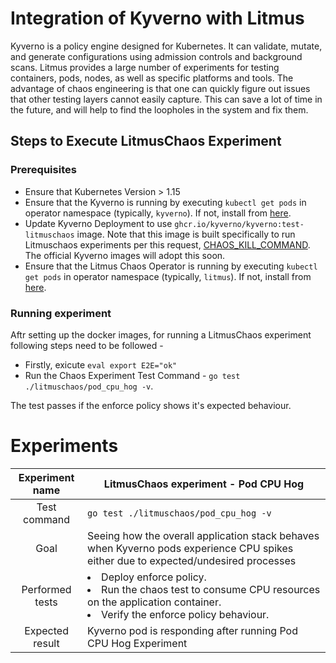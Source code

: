# Integration of Kyverno with Litmus

Kyverno is a policy engine designed for Kubernetes. It can validate, mutate, and generate configurations using admission controls and background scans. Litmus provides a large number of experiments for testing containers, pods, nodes, as well as specific platforms and tools. The advantage of chaos engineering is that one can quickly figure out issues that other testing layers cannot easily capture. This can save a lot of time in the future, and will help to find the loopholes in the system and fix them.


## Steps to Execute LitmusChaos Experiment

### Prerequisites
 * Ensure that Kubernetes Version > 1.15
 * Ensure that the Kyverno is running by executing `kubectl get pods` in operator namespace (typically, `kyverno`). If not, install from [here](https://kyverno.io/docs/installation/).
* Update Kyverno Deployment to use `ghcr.io/kyverno/kyverno:test-litmuschaos` image. Note that this image is built specifically to run Litmuschaos experiments per this request,  [CHAOS_KILL_COMMAND](https://docs.litmuschaos.io/docs/pod-cpu-hog/#prepare-chaosengine). The official Kyverno images will adopt this soon.
 * Ensure that the Litmus Chaos Operator is running by executing `kubectl get pods` in operator namespace (typically, `litmus`). If not, install from [here](https://docs.litmuschaos.io/docs/getstarted/#install-litmus).


### Running experiment
Aftr setting up the docker images, for running a LitmusChaos experiment following steps need to be followed - 
- Firstly, exicute ` eval export E2E="ok" `
- Run the Chaos Experiment Test Command - ` go test ./litmuschaos/pod_cpu_hog -v `.

The test passes if the enforce policy shows it's expected behaviour. 

# Experiments

| Experiment name  | LitmusChaos experiment - Pod CPU Hog |
| :-------------: | ------------- |
| Test command  | ` go test ./litmuschaos/pod_cpu_hog -v ` |
| Goal  | Seeing how the overall application stack behaves when Kyverno pods experience CPU spikes either due to expected/undesired processes  |
| Performed tests |  <li> Deploy enforce policy. </li><li>Run the chaos test to consume CPU resources on the application container. </li><li> Verify the enforce policy behaviour.  </li></li>|
| Expected result  | Kyverno pod is responding after running Pod CPU Hog Experiment |

